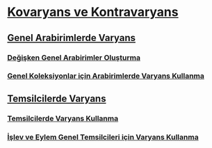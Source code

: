 # [Kovaryans ve Kontravaryans](index.md)
## [Genel Arabirimlerde Varyans](variance-in-generic-interfaces.md)
### [Değişken Genel Arabirimler Oluşturma](creating-variant-generic-interfaces.md)
### [Genel Koleksiyonlar için Arabirimlerde Varyans Kullanma](using-variance-in-interfaces-for-generic-collections.md)
## [Temsilcilerde Varyans](variance-in-delegates.md)
### [Temsilcilerde Varyans Kullanma](using-variance-in-delegates.md)
### [İşlev ve Eylem Genel Temsilcileri için Varyans Kullanma](using-variance-for-func-and-action-generic-delegates.md)

